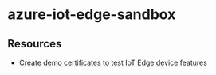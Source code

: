 # azure-iot-edge-sandbox

## Resources

- [Create demo certificates to test IoT Edge device features](https://learn.microsoft.com/en-us/azure/iot-edge/how-to-create-test-certificates?view=iotedge-1.4&tabs=windows)
